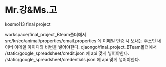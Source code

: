 # Mr.강&Ms.고
kosmo113 final project

workspace/final_project_Bteam폴더에서 src/kr/co/animal/properties/email.properties 에 이메일 인증 시 보내는 주소인 네이버 이메일 아이디와 비번을 넣어야한다.
djaongo/final_project_BTeam폴더에서 /static/google_spreadsheet/credit.json 에 api 맞게 넣어야한다.
/static/google_spreadsheet/credentials.json 에 api 맞게 넣어야한다.

